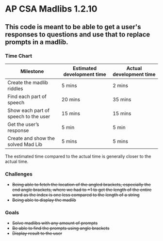 # AP CSA Madlibs 1.2.10

## This code is meant to be able to get a user's responses to questions and use that to replace prompts in a madlib.

### Time Chart 
| Milestone | Estimated development time | Actual development time |
| --------- | -------------------------- | ----------------------- |
| Create the madlib riddles | 5 mins | 2 mins |
| Find each part of speech | 20 mins | 35 mins |
| Show each part of speech to the user | 15 mins | 15 mins |
| Get the user’s response | 5 min | 5 min |
| Create and show the solved Mad Lib | 5 mins | 5 mins |

The estimated time compared to the actual time is generally closer to the actual time.

### Challenges 
 - ~~Being able to fetch the location of the angled brackets, especially the end angle brackets, where we had to +1 to get the length of the entire word as the index is one less compared to the length of a string~~
 - ~~Being able to display the madlib~~

### Goals
 - ~~Solve madlibs with any amount of prompts~~
 - ~~Be able to find the prompts using angle brackets~~
 - ~~Display result to the user~~
